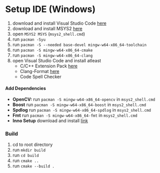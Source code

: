 # Setup IDE (Windows)

1.  download and install Visual Studio Code [here](https://code.visualstudio.com/)
2.  download and install MSYS2 [here](https://www.msys2.org/)
3.  open `MSYS2 MSYS` (`msys2_shell.cmd`)
4.  run `pacman -Syu`
5.  run `pacman -S --needed base-devel mingw-w64-x86_64-toolchain`
6.  run `pacman -S mingw-w64-x86_64-cmake`
7.  run `pacman -S mingw-w64-x86_64-clang`
11. open Visual Studio Code and install atleast
    -   C/C++ Extension Pack [here](https://marketplace.visualstudio.com/items?itemName=ms-vscode.cpptools-extension-pack)
    -   Clang-Format [here](https://marketplace.visualstudio.com/items?itemName=xaver.clang-format)
    -   Code Spell Checker

#### Add Dependencies

-  **OpenCV:** run `pacman -S mingw-w64-x86_64-opencv` in `msys2_shell.cmd`
-  **Boost** run `pacman -S mingw-w64-x86_64-boost` in `msys2_shell.cmd`
-  **Spdlog** run `pacman -S mingw-w64-x86_64-spdlog` in `msys2_shell.cmd`
-  **Fmt** run `pacman -S mingw-w64-x86_64-fmt` in `msys2_shell.cmd`
-  **Inno Setup** download and install [link](https://jrsoftware.org/isdl.php)

### Build

1.  cd to root directory
2.  run `mkdir build`
3.  run `cd build`
4.  run `cmake ..`
5.  run `cmake --build .`
